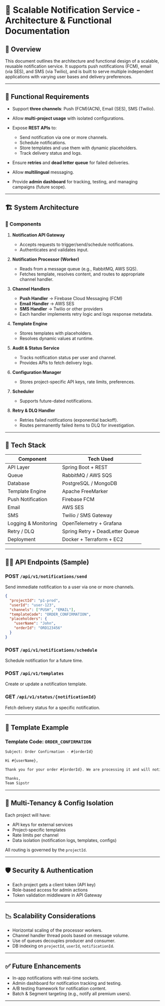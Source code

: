 # 📣 Scalable Notification Service - Architecture & Functional Documentation

## 📌 Overview

This document outlines the architecture and functional design of a scalable, reusable notification service. It supports push notifications (FCM), email (via SES), and SMS (via Twilio), and is built to serve multiple independent applications with varying user bases and delivery preferences.

---

## 🧩 Functional Requirements

* Support **three channels**: Push (FCM)(ACN), Email (SES), SMS (Twilio).
* Allow **multi-project usage** with isolated configurations.
* Expose **REST APIs** to:

    * Send notification via one or more channels.
    * Schedule notifications.
    * Store templates and use them with dynamic placeholders.
    * Track delivery status and logs.
* Ensure **retries** and **dead letter queue** for failed deliveries.
* Allow **multilingual** messaging.
* Provide **admin dashboard** for tracking, testing, and managing campaigns (future scope).

---

## 🏗️ System Architecture

### 🧱 Components

1. **Notification API Gateway**

    * Accepts requests to trigger/send/schedule notifications.
    * Authenticates and validates input.

2. **Notification Processor (Worker)**

    * Reads from a message queue (e.g., RabbitMQ, AWS SQS).
    * Fetches template, resolves content, and routes to appropriate channel handler.

3. **Channel Handlers**

    * **Push Handler** → Firebase Cloud Messaging (FCM)
    * **Email Handler** → AWS SES
    * **SMS Handler** → Twilio or other providers
    * Each handler implements retry logic and logs response metadata.

4. **Template Engine**

    * Stores templates with placeholders.
    * Resolves dynamic values at runtime.

5. **Audit & Status Service**

    * Tracks notification status per user and channel.
    * Provides APIs to fetch delivery logs.

6. **Configuration Manager**

    * Stores project-specific API keys, rate limits, preferences.

7. **Scheduler**

    * Supports future-dated notifications.

8. **Retry & DLQ Handler**

    * Retries failed notifications (exponential backoff).
    * Routes permanently failed items to DLQ for investigation.

---

## 🧮 Tech Stack

| Component            | Tech Used                       |
| -------------------- | ------------------------------- |
| API Layer            | Spring Boot + REST              |
| Queue                | RabbitMQ / AWS SQS              |
| Database             | PostgreSQL / MongoDB            |
| Template Engine      | Apache FreeMarker               |
| Push Notification    | Firebase FCM                    |
| Email                | AWS SES                         |
| SMS                  | Twilio / SMS Gateway            |
| Logging & Monitoring | OpenTelemetry + Grafana         |
| Retry / DLQ          | Spring Retry + DeadLetter Queue |
| Deployment           | Docker + Terraform + EC2        |

---

## 🧑‍💻 API Endpoints (Sample)

### POST `/api/v1/notifications/send`

Send immediate notification to a user via one or more channels.

```json
{
  "projectId": "p1-prod",
  "userId": "user-123",
  "channels": ["PUSH", "EMAIL"],
  "templateCode": "ORDER_CONFIRMATION",
  "placeholders": {
    "userName": "John",
    "orderId": "ORD123456"
  }
}
```

### POST `/api/v1/notifications/schedule`

Schedule notification for a future time.

### POST `/api/v1/templates`

Create or update a notification template.

### GET `/api/v1/status/{notificationId}`

Fetch delivery status for a specific notification.

---

## 🧾 Template Example

### Template Code: `ORDER_CONFIRMATION`

```html
Subject: Order Confirmation - #{orderId}

Hi #{userName},

Thank you for your order #{orderId}. We are processing it and will notify you once it's out for delivery.

Thanks,  
Team Sipstr
```

---

## 🔐 Multi-Tenancy & Config Isolation

Each project will have:

* API keys for external services
* Project-specific templates
* Rate limits per channel
* Data isolation (notification logs, templates, configs)

All routing is governed by the `projectId`.

---

## 🛡️ Security & Authentication

* Each project gets a client token (API key)
* Role-based access for admin actions
* Token validation middleware in API Gateway

---

## 📉 Scalability Considerations

* Horizontal scaling of the processor workers.
* Channel handler thread pools based on message volume.
* Use of queues decouples producer and consumer.
* DB indexing on `projectId`, `userId`, `notificationId`.

---

## ✅ Future Enhancements

* In-app notifications with real-time sockets.
* Admin dashboard for notification tracking and testing.
* A/B testing framework for notification content.
* Batch & Segment targeting (e.g., notify all premium users).

---